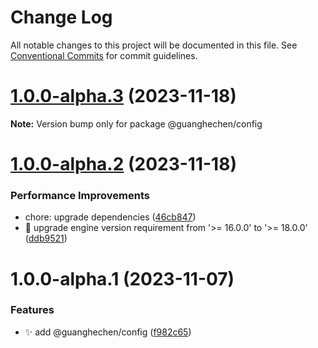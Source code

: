 # Change Log

All notable changes to this project will be documented in this file.
See [Conventional Commits](https://conventionalcommits.org) for commit guidelines.

# [1.0.0-alpha.3](https://github.com/guanghechen/sora/compare/@guanghechen/config@1.0.0-alpha.2...@guanghechen/config@1.0.0-alpha.3) (2023-11-18)

**Note:** Version bump only for package @guanghechen/config





# [1.0.0-alpha.2](https://github.com/guanghechen/sora/compare/@guanghechen/config@1.0.0-alpha.1...@guanghechen/config@1.0.0-alpha.2) (2023-11-18)


### Performance Improvements

*  chore: upgrade dependencies ([46cb847](https://github.com/guanghechen/sora/commit/46cb8470de325045eaa1737b096aa2cc100bd430))
* 🔧 upgrade engine version requirement from '>= 16.0.0' to '>= 18.0.0' ([ddb9521](https://github.com/guanghechen/sora/commit/ddb9521b529b2ca838554794339b9e27ac80b8aa))





# 1.0.0-alpha.1 (2023-11-07)


### Features

* ✨ add @guanghechen/config ([f982c65](https://github.com/guanghechen/sora/commit/f982c650b09cafe19311ba24bdd6a31af30b2fe2))
